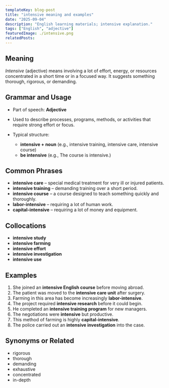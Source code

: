 ```yaml
---
templateKey: blog-post
title: "intensive meaning and examples"
date: "2025-09-04"
description: "English learning materials; intensive explanation."
tags: ["English", "adjective"]
featuredImage: ./intensive.png
relatedPosts:
---
```


## Meaning

_Intensive_ (adjective) means involving a lot of effort, energy, or resources concentrated in a short time or in a focused way. It suggests something thorough, rigorous, or demanding.

## Grammar and Usage

- Part of speech: **Adjective**
- Used to describe processes, programs, methods, or activities that require strong effort or focus.
- Typical structure:

  - **intensive + noun** (e.g., intensive training, intensive care, intensive course)
  - **be intensive** (e.g., The course is intensive.)

## Common Phrases

- **intensive care** – special medical treatment for very ill or injured patients.
- **intensive training** – demanding training over a short period.
- **intensive course** – a course designed to teach something quickly and thoroughly.
- **labor-intensive** – requiring a lot of human work.
- **capital-intensive** – requiring a lot of money and equipment.

## Collocations

- **intensive study**
- **intensive farming**
- **intensive effort**
- **intensive investigation**
- **intensive use**

## Examples

1. She joined an **intensive English course** before moving abroad.
2. The patient was moved to the **intensive care unit** after surgery.
3. Farming in this area has become increasingly **labor-intensive**.
4. The project required **intensive research** before it could begin.
5. He completed an **intensive training program** for new managers.
6. The negotiations were **intensive** but productive.
7. This method of farming is highly **capital-intensive**.
8. The police carried out an **intensive investigation** into the case.

## Synonyms or Related

- rigorous
- thorough
- demanding
- exhaustive
- concentrated
- in-depth
